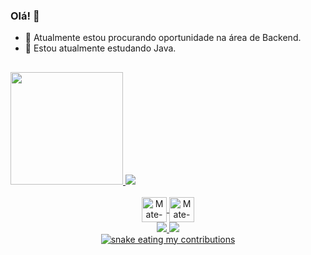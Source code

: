 ### Olá! 👋

- 🔭 Atualmente estou procurando oportunidade na área de Backend.
- 🌱 Estou atualmente estudando Java.

##

<div>
  <a href = "https://github.com/etmamate">
    <img height="180em" src="https://github-readme-stats.vercel.app/api?username=etmamate&show_icons=true&theme=aura&include_all_commits=true&count_private=true&bg_color=0A0C10&show_icons=true&text_color=00CC74"/>
    <img heigth="180em" src="https://github-readme-stats.vercel.app/api/top-langs/?username=etmamate&layout=compact&langs_count=16&theme=aura&&bg_color=0A0C1&text_color=00CC74"/>
</div>

    
<div style = "display: inline_block" align="center"><br>
  <img align ="center" alt=Mate-java" height="40" width="40" src="https://cdn.jsdelivr.net/gh/devicons/devicon/icons/java/java-original.svg" />
  <img align ="center" alt=Mate-java" height="40" width="40" src="https://cdn.jsdelivr.net/gh/devicons/devicon/icons/python/python-original.svg" />
</div>


<div align="center">
  <a href = "https://www.linkedin.com/in/mateus-cristo-419a8624b/" target="_blank"> <img src="https://img.shields.io/badge/LinkedIn-0077B5?style=for-the-badge&logo=linkedin&logoColor=white"/>
  <a href = "mailto:mateuscristosilva2@gmail.com/" target="_blank"> <img src="https://img.shields.io/badge/Gmail-D14836?style=for-the-badge&logo=gmail&logoColor=white"/>
</div>

    
<div align="center">
  
  <img alt="snake eating my contributions" src="https://raw.github.com/etmamate/etmamate/output/github-contribution-grid-snake-dark.svg" />
  
</div>


